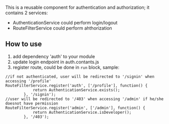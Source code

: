 This is a reusable component for authentication and authorization; it contains 2 services:

- AuthenticationService
  could perform login/logout
- RouteFilterService
  could perform ahthorization
  
## How to use

1. add dependency 'auth' to your module
2. update login endpoint in auth.contants.js
3. register route, could be done in `run` block, sample: 
```
//if not authenticated, user will be redirected to '/signin' when accessing '/profile'
RouteFilterService.register('auth', ['/profile'], function() {
			return AuthenticationService.exists();
		}, '/signin');
//user will be redirected to '/403' when accessing '/admin' if he/she doesnot have permission		
RouteFilterService.register('admin', ['/admin'], function() {
			return AuthenticationService.isDeveloper();
		}, '/403');
```
